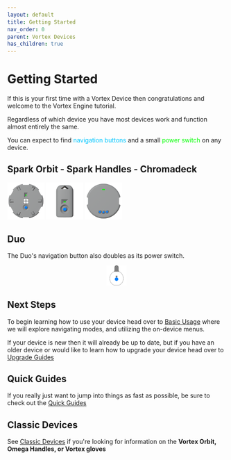 ```yaml
---
layout: default
title: Getting Started
nav_order: 0
parent: Vortex Devices
has_children: true
---
```

<style>
.device-icon {
   margin: 0px;
   width: 17%;
   height: 17%;
}
.duo-icon {
   margin: 0px;
   width: 7%;
   height: 7%;
}
</style>

# Getting Started

If this is your first time with a Vortex Device then congratulations and welcome to the Vortex Engine tutorial.

Regardless of which device you have most devices work and function almost entirely the same.

You can expect to find <span style="color: #00c6ff">navigation buttons</span> and a small <span style="color: #00ff00">power switch</span> on any device.

## Spark Orbit - Spark Handles - Chromadeck

  <img width="220" height="220" class="device-icon" src="assets/images/spark-orbit-render-square-512.png" alt="Spark Orbit">
  <img width="220" height="220" class="device-icon" src="assets/images/spark-handle-render-square-512.png" alt="Spark Handle">
  <img width="220" height="220" class="device-icon" src="assets/images/chromadeck-render-square-512.png" alt="Chromadeck">

## Duo
  <p>The Duo's navigation button also doubles as its power switch.</p>
<div style="text-align: center;">
  <img class="engine-icon" style="margin: 0 auto; width: 9%; height: auto;" src="assets/images/duo-logo-button-square-512.png" alt="Duo">
</div>


## Next Steps

To begin learning how to use your device head over to [Basic Usage](basic_usage.html) where we will explore navigating modes, and utilizing the on-device menus.

If your device is new then it will already be up to date, but if you have an older device or would like to learn how to upgrade your device head over to [Upgrade Guides](upgrade_guides.html)

## Quick Guides

If you really just want to jump into things as fast as possible, be sure to check out the [Quick Guides](guides.html)

## Classic Devices

See [Classic Devices](getting_started_classic_devices.html) if you're looking for information on the **Vortex Orbit, Omega Handles, or Vortex gloves**